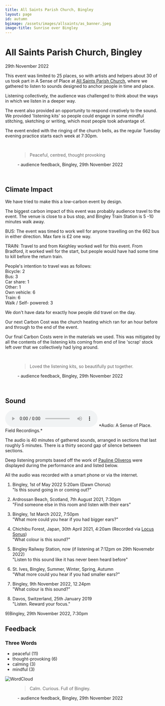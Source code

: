 ```yaml
---
title: All Saints Parish Church, Bingley
layout: page
id: autumn
bgimage: /assets/images/allsaints/as_banner.jpeg
image-title: Sunrise over Bingley
---
```

# All Saints Parish Church, Bingley
29th November 2022

This event was limited to 25 places, so with artists and helpers about 30 of us took part in A Sense of Place at [All Saints Parish Church](https://www.allsaintsbingley.org.uk/), where we gathered to listen to sounds designed to anchor people in time and place. 

Listening collectively, the audience was challenged to think about the ways in which we listen in a deeper way.

The event also provided an opportunity to respond creatively to the sound. We provided 'listening kits' so people could engage in some mindful stitching, sketching or writing, which most people took advantage of.

The event ended with the ringing of the church bells, as the regular Tuesday evening practice starts each week at 7:30pm. 

<br/>
<figure>
    <blockquote >
        <p><i class="fa-solid fa-quote-left fa-pull-left" aria-hidden="true"></i>Peaceful, centred, thought provoking<i class="fa-solid fa-quote-right fa-pull-right" aria-hidden="true"></i></p>
    </blockquote>
    <figcaption> - audience feedback, Bingley, 29th November 2022</figcaption>
</figure>
<br/> 

## Climate Impact

We have tried to make this a low-carbon event by design.

The biggest carbon impact of this event was probably audience travel to the event. The venue is close to a bus stop, and Bingley Train Station is 5 -10 minutes walk away.

BUS: The event was timed to work well for anyone travelling on the 662 bus in either direction. Max fare is £2 one way.

TRAIN: Travel to and from Keighley worked well for this event. From Bradford, it worked well for the start, but people would have had some time to kill before the return train.

People's intention to travel was as follows:<br/>
Bicycle: 2<br/>
Bus: 3<br/>
Car share: 1<br/>
Other: 1<br/>
Own vehicle: 6<br/>
Train: 6<br/>
Walk / Self- powered: 3<br/>

We don't have data for exactly how people did travel on the day.

Our next Carbon Cost was the church heating which ran for an hour before and through to the end of the event.

Our final Carbon Costs were in the materials we used. This was mitigated by all the contents of the listening kits coming from end of line 'scrap' stock left over that we collectively had lying around.

<br/>
<figure>
    <blockquote >
        <p><i class="fa-solid fa-quote-left fa-pull-left" aria-hidden="true"></i>Loved the listening kits, so beautifully put together.<i class="fa-solid fa-quote-right fa-pull-right" aria-hidden="true"></i></p>
    </blockquote>
    <figcaption> - audience feedback, Bingley, 29th November 2022</figcaption>
</figure>
<br/>

<!--### Map of where people came from

Notes: One marker from near Chorley is not shown. Map is a mixture of postcodes taken on the day and in pre-registration

<img src="{{ site.baseurl}}/assets/images/map.jpg" alt="map of attendees" />-->

## Sound

<audio controls>
    <source src="{{ site.url }}/assets/audio/AllSaints_ASenseOfPlace_2022-11-29_final.ogg" type="audio/ogg">
    <source src="{{ site.url }}/assets/audio/AllSaints_ASenseOfPlace_2022-11-29_final.mp3" type="audio/mpeg">
Your browser does not support the audio element.
</audio>
*Audio: A Sense of Place. Field Recordings.*

The audio is 40 minutes of gathered sounds, arranged in sections that last roughly 5 minutes. There is a thirty second gap of silence between sections.

Deep listening prompts based off the work of [Pauline Oliveros]( https://en.wikipedia.org/wiki/Pauline_Oliveros) were displayed during the performance and and listed below.

All the audio was recorded with a smart phone or via the internet.

1) Bingley, 1st of May 2022 5:20am (Dawn Chorus)<br/>
"Is this sound going in or coming out?"

2) Ardrossan Beach, Scotland, 7th August 2021, 7:30pm<br/>
"Find someone else in this room and listen with their ears"

3) Bingley, 1st March 2022, 7:50pm<br/>
"What more could you hear if you had bigger ears?"

4) Chichibu Forest, Japan, 30th April 2021, 4:20am (Recorded via [Locus Sonus](http://locusonus.org/soundmap/051/))<br/>
"What colour is this sound?"

5) Bingley Railway Station, now (if listening at 7:12pm on 29th Novemebr 2022)<br/>
"Listen to this sound like it has never been heard before"

6) St. Ives, Bingley, Summer, Winter, Spring, Autumn<br/>
"What more could you hear if you had smaller ears?"

7) Bingley, 9th November 2022, 12.24pm<br/>
"What colour is this sound?"

8) Davos, Switzerland, 25th January 2019<br/>
"Listen. Reward your focus."

9)Bingley, 29th November 2022, 7:30pm 

## Feedback

### Three Words

* peaceful (11)
* thought-provoking (6)
* calming (3)
* mindful (3)

<img src="{{ site.baseurl}}/assets/images/allsaints/wordcloud.jpg" alt="WordCloud" />

<br/>
<figure>
    <blockquote >
        <p><i class="fa-solid fa-quote-left fa-pull-left" aria-hidden="true"></i>Calm. Curious. Full of Bingley.<i class="fa-solid fa-quote-right fa-pull-right" aria-hidden="true"></i></p>
    </blockquote>
    <figcaption> - audience feedback, Bingley, 29th November 2022</figcaption>
</figure>
<br/>

<!-- Gallery -->
<!--<div class="row">
  <div class="col-lg-4 col-md-12 mb-4 mb-lg-0">
    <img
      src="{{ site.baseurl}}/assets/images/ASOP_AltarRock_Sept2022_5.jpg"
      class="w-100 shadow-1-strong rounded mb-4"
      alt="Boat on Calm Water"
    />

    <img
      src="{{ site.baseurl}}/assets/images/ASOP_AltarRock_Sept2022_2.jpg"
      class="w-100 shadow-1-strong rounded mb-4"
      alt="Wintry Mountain Landscape"
    />

    <img
      src="{{ site.baseurl}}/assets/images/ASOP_AltarRock_Sept2022_1.jpg"
      class="w-100 shadow-1-strong rounded mb-4"
      alt="Waves at Sea"
    />
  </div>

  <div class="col-lg-4 mb-4 mb-lg-0">
    <img
      src="{{ site.baseurl}}/assets/images/ASOP_AltarRock_Sept2022_12.jpg"
      class="w-100 shadow-1-strong rounded mb-4"
      alt="Mountains in the Clouds"
    />

    <img
      src="{{ site.baseurl}}/assets/images/ASOP_AltarRock_Sept2022_9.jpg"
      class="w-100 shadow-1-strong rounded mb-4"
      alt="Boat on Calm Water"
    />

    <img
      src="{{ site.baseurl}}/assets/images/ASOP_AltarRock_Sept2022_6.jpg"
      class="w-100 shadow-1-strong rounded mb-4"
      alt="Yosemite National Park"
    />
  </div>

  <div class="col-lg-4 mb-4 mb-lg-0">
    <img
      src="{{ site.baseurl}}/assets/images/ASOP_AltarRock_Sept2022_14.jpg"
      class="w-100 shadow-1-strong rounded mb-4"
      alt="Waves at Sea"
    />

    <img
      src="{{ site.baseurl}}/assets/images/ASOP_AltarRock_Sept2022_15.jpg"
      class="w-100 shadow-1-strong rounded mb-4"
      alt="Yosemite National Park"
    />
    
    <img
      src="{{ site.baseurl}}/assets/images/ASOP_AltarRock_Sept2022_4.jpg"
      class="w-100 shadow-1-strong rounded mb-4"
      alt ="Yosemite National Park"
    />
  </div> 
</div>--> 
<!-- Gallery -->